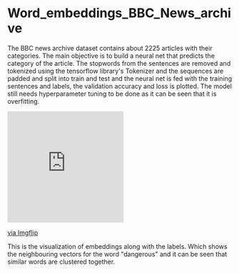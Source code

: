 # Word_embeddings_BBC_News_archive
   The BBC news archive dataset contains about 2225 articles with their categories. The main objective is to build a neural net that predicts the category of the article. The stopwords from the sentences are removed and tokenized using the tensorflow library's Tokenizer and the sequences are padded and split into train and test and the neural net is fed with the training sentences and labels, the validation accuracy and loss is plotted. The model still needs hyperparameter tuning to be done as it can be seen that it is overfitting.
<div style="width:260px;max-width:100%;"><div style="height:0;padding-bottom:95.77%;position:relative;"><iframe width="260" height="249" style="position:absolute;top:0;left:0;width:100%;height:100%;" frameBorder="0" src="https://imgflip.com/embed/484cxc"></iframe></div><p><a href="https://imgflip.com/gif/484cxc">via Imgflip</a></p></div>
This is the visualization of embeddings along with the labels. Which shows the neighbouring vectors for the word "dangerous" and it can be seen that similar words are clustered together.
